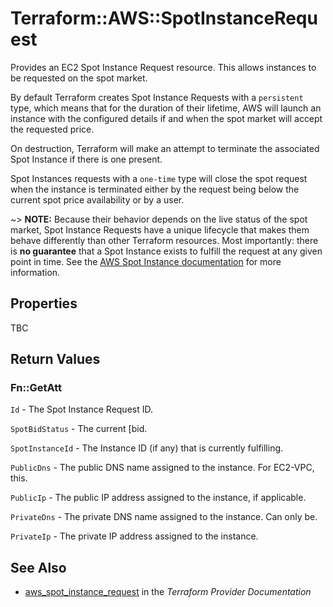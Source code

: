 # Terraform::AWS::SpotInstanceRequest

Provides an EC2 Spot Instance Request resource. This allows instances to be
requested on the spot market.

By default Terraform creates Spot Instance Requests with a `persistent` type,
which means that for the duration of their lifetime, AWS will launch an
instance with the configured details if and when the spot market will accept
the requested price.

On destruction, Terraform will make an attempt to terminate the associated Spot
Instance if there is one present.

Spot Instances requests with a `one-time` type will close the spot request
when the instance is terminated either by the request being below the current spot
price availability or by a user.

~> **NOTE:** Because their behavior depends on the live status of the spot
market, Spot Instance Requests have a unique lifecycle that makes them behave
differently than other Terraform resources. Most importantly: there is __no
guarantee__ that a Spot Instance exists to fulfill the request at any given
point in time. See the [AWS Spot Instance
documentation](https://docs.aws.amazon.com/AWSEC2/latest/UserGuide/using-spot-instances.html)
for more information.

## Properties

TBC

## Return Values

### Fn::GetAtt

`Id` - The Spot Instance Request ID.

`SpotBidStatus` - The current [bid.

`SpotInstanceId` - The Instance ID (if any) that is currently fulfilling.

`PublicDns` - The public DNS name assigned to the instance. For EC2-VPC, this.

`PublicIp` - The public IP address assigned to the instance, if applicable.

`PrivateDns` - The private DNS name assigned to the instance. Can only be.

`PrivateIp` - The private IP address assigned to the instance.

## See Also

* [aws_spot_instance_request](https://www.terraform.io/docs/providers/aws/r/spot_instance_request.html) in the _Terraform Provider Documentation_